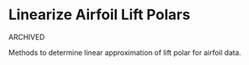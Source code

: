# Linearize Airfoil Lift Polars

ARCHIVED

Methods to determine linear approximation of lift polar for airfoil data.
